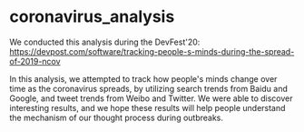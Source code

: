 # coronavirus_analysis
We conducted this analysis during the DevFest'20: 
https://devpost.com/software/tracking-people-s-minds-during-the-spread-of-2019-ncov

In this analysis, we attempted to track how people's minds change over time as the coronavirus spreads, by utilizing search trends from Baidu and Google, and tweet trends from Weibo and Twitter.
We were able to discover interesting results, and we hope these results will help people understand the mechanism of our thought process during outbreaks.

